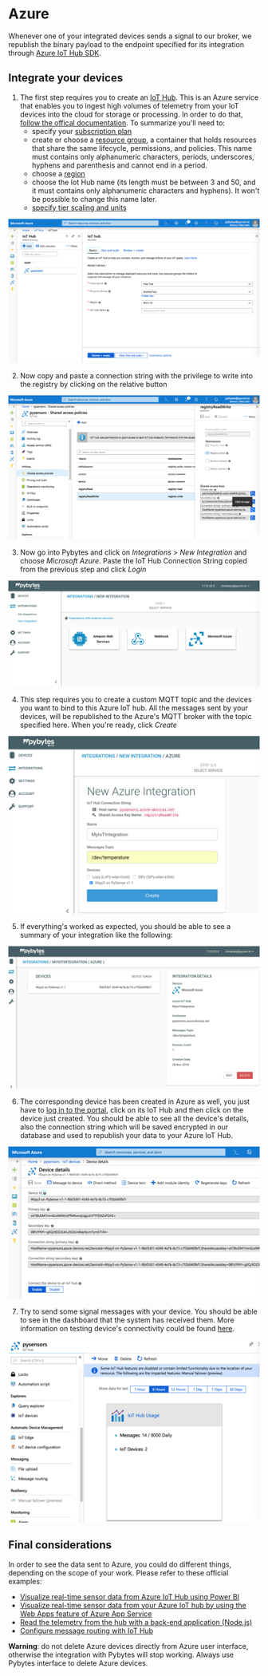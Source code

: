# Azure

Whenever one of your integrated devices sends a signal to our broker, we republish the binary payload to the endpoint specified for its integration through [Azure IoT Hub SDK](https://docs.microsoft.com/en-us/azure/iot-hub/iot-hub-devguide-sdks).

## Integrate your devices

1. The first step requires you to create an [IoT Hub](https://docs.microsoft.com/en-us/azure/iot-hub/). This is an Azure service that enables you to ingest high volumes of telemetry from your IoT devices into the cloud for storage or processing. In order to do that, [follow the offical documentation](https://docs.microsoft.com/en-us/azure/iot-hub/iot-hub-create-through-portal). To summarize you'll need to:
    - specify your [subscription plan](https://account.azure.com/subscriptions/)
    - create or choose a [resource group](https://docs.microsoft.com/en-us/azure/azure-resource-manager/resource-group-portal), a container that holds resources that share the same lifecycle, permissions, and policies. This name must contains only alphanumeric characters, periods, underscores, hyphens and parenthesis and cannot end in a period.
    - choose a [region](https://azure.microsoft.com/en-us/global-infrastructure/regions/)
    - choose the Iot Hub name (its length must be between 3 and 50, and it must contains only alphanumeric characters and hyphens). It won't be possible to change this name later.
    - [specify tier scaling and units](https://docs.microsoft.com/en-us/azure/iot-hub/iot-hub-scaling)

![IoT Hub creation](../../.gitbook/assets/01_azure_integration.png)

2. Now copy and paste a connection string with the privilege to write into the registry by clicking on the relative button

![Copy the connection string](../../.gitbook/assets/02_azure_integration.png)

3. Now go into Pybytes and click on *Integrations* > *New Integration* and choose *Microsoft Azure*. Paste the IoT Hub Connection String copied from the previous step and click *Login*

![Login](../../.gitbook/assets/03_azure_integration.png)

4. This step requires you to create a custom MQTT topic and the devices you want to bind to this Azure IoT hub. All the messages sent by your devices, will be republished to the Azure's MQTT broker with the topic specified here.
When you're ready, click _Create_

![Specify topic and name](../../.gitbook/assets/04_azure_integration.png)

5. If everything's worked as expected, you should be able to see a summary of your integration like the following:

![Azure integration's summary](../../.gitbook/assets/05_azure_integration.png)

6. The corresponding device has been created in Azure as well, you just have to [log in to the portal](https://portal.azure.com/), click on its IoT Hub and then click on the device just created. You should be able to see all the device's details, also the connection string which will be saved encrypted in our database and used to republish your data to your Azure IoT Hub.

![Azure device's details](../../.gitbook/assets/06_azure_integration.png)

7. Try to send some signal messages with your device. You should be able to see in the dashboard that the system has received them. More information on testing device's connectivity could be found [here](https://docs.microsoft.com/en-us/azure/iot-hub/tutorial-connectivity).

![Test device connectivity](../../.gitbook/assets/07_azure_integration.png)


## Final considerations

In order to see the data sent to Azure, you could do different things, depending on the scope of your work. Please refer to these official examples:
- [Visualize real-time sensor data from Azure IoT Hub using Power BI](https://docs.microsoft.com/en-us/azure/iot-hub/iot-hub-live-data-visualization-in-power-bi)
- [Visualize real-time sensor data from your Azure IoT hub by using the Web Apps feature of Azure App Service](https://docs.microsoft.com/en-us/azure/iot-hub/iot-hub-live-data-visualization-in-web-apps)
- [Read the telemetry from the hub with a back-end application (Node.js)](https://docs.microsoft.com/en-us/azure/iot-hub/quickstart-send-telemetry-node)
- [Configure message routing with IoT Hub](https://docs.microsoft.com/en-us/azure/iot-hub/tutorial-routing)

**Warning**: do not delete Azure devices directly from Azure user interface, otherwise the integration with Pybytes will stop working. Always use Pybytes interface to delete Azure devices.
